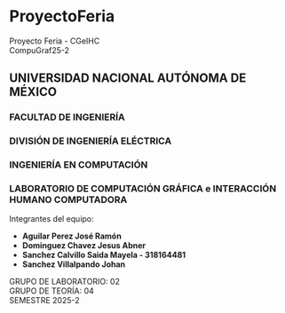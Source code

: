 # ProyectoFeria
Proyecto Feria - CGeIHC\
CompuGraf25-2

## UNIVERSIDAD NACIONAL AUTÓNOMA DE MÉXICO
### FACULTAD DE INGENIERÍA
### DIVISIÓN DE INGENIERÍA ELÉCTRICA
### INGENIERÍA EN COMPUTACIÓN
### LABORATORIO DE COMPUTACIÓN GRÁFICA e INTERACCIÓN HUMANO COMPUTADORA

Integrantes del equipo:
- **Aguilar Perez José Ramón**
- **Dominguez Chavez Jesus Abner**
- **Sanchez Calvillo Saida Mayela - 318164481**
- **Sanchez Villalpando Johan**

GRUPO DE LABORATORIO: 02\
GRUPO DE TEORÍA: 04\
SEMESTRE 2025-2

